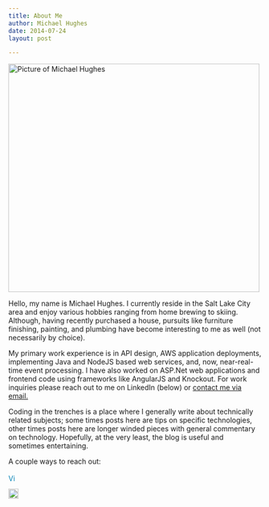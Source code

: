 ```yaml
---
title: About Me
author: Michael Hughes
date: 2014-07-24
layout: post

---
```

[<img class="aligncenter wp-image-205" src="//codinginthetrenches.com/wp-content/uploads/2014/05/linkedin.jpg" alt="Picture of Michael Hughes" width="500" height="454" />][1]

Hello, my name is Michael Hughes. I currently reside in the Salt Lake City area and enjoy various hobbies ranging from home brewing to skiing. Although, having recently 
purchased a house, pursuits like furniture finishing, painting, and plumbing have become interesting to me as well (not necessarily by choice).

My primary work experience is in API design, AWS application deployments, implementing Java and NodeJS based web services, and, now, near-real-time event processing. I 
have also worked on ASP.Net web applications and frontend code using frameworks like AngularJS and Knockout. For work inquiries please reach out to me on LinkedIn (below)
 or [contact me via email.](mailto:work@mihughes.com)

Coding in the trenches is a place where I generally write about technically related subjects; some times posts here are tips on specific technologies, other times posts 
here are longer winded pieces with general commentary on technology. Hopefully, at the very least, the blog is useful and sometimes entertaining.

A couple ways to reach out:
  
<a style="text-decoration: none;" href="http://www.linkedin.com/pub/michael-hughes/33/405/3a"><span style="color: #0783b6;"><img style="vertical-align: middle;" src="https://static.licdn.com/scds/common/u/img/webpromo/btn_in_20x15.png" alt="View Michael Hughes's LinkedIn profile" width="20" height="15" border="0" />&nbsp;</span></a>
  
<a style="text-decoration: none;" href="https://github.com/msh9"><img class="alignnone size-full wp-image-209" src="//codinginthetrenches.com/wp-content/uploads/2014/07/GitHub-Mark-32px.png" alt="GitHub profile" width="20" height="20" />&nbsp;</a>

 [1]: //codinginthetrenches.com/wp-content/uploads/2014/05/linkedin.jpg

